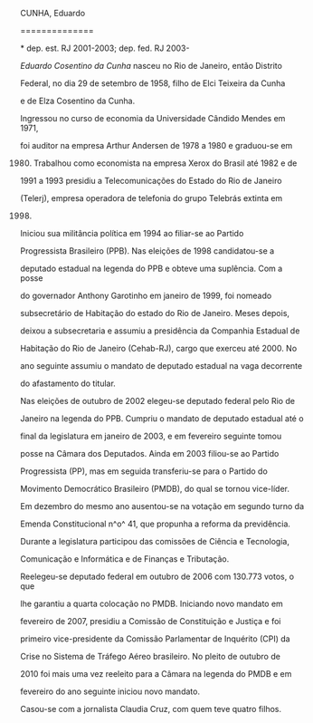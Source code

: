 CUNHA, Eduardo

==============



\* dep. est. RJ 2001-2003; dep. fed. RJ 2003-



*Eduardo Cosentino da Cunha* nasceu no Rio de Janeiro, então Distrito

Federal, no dia 29 de setembro de 1958, filho de Elci Teixeira da Cunha

e de Elza Cosentino da Cunha.



Ingressou no curso de economia da Universidade Cândido Mendes em 1971,

foi auditor na empresa Arthur Andersen de 1978 a 1980 e graduou-se em

1980. Trabalhou como economista na empresa Xerox do Brasil até 1982 e de

1991 a 1993 presidiu a Telecomunicações do Estado do Rio de Janeiro

(Telerj), empresa operadora de telefonia do grupo Telebrás extinta em

1998.



Iniciou sua militância política em 1994 ao filiar-se ao Partido

Progressista Brasileiro (PPB). Nas eleições de 1998 candidatou-se a

deputado estadual na legenda do PPB e obteve uma suplência. Com a posse

do governador Anthony Garotinho em janeiro de 1999, foi nomeado

subsecretário de Habitação do estado do Rio de Janeiro. Meses depois,

deixou a subsecretaria e assumiu a presidência da Companhia Estadual de

Habitação do Rio de Janeiro (Cehab-RJ), cargo que exerceu até 2000. No

ano seguinte assumiu o mandato de deputado estadual na vaga decorrente

do afastamento do titular.



Nas eleições de outubro de 2002 elegeu-se deputado federal pelo Rio de

Janeiro na legenda do PPB. Cumpriu o mandato de deputado estadual até o

final da legislatura em janeiro de 2003, e em fevereiro seguinte tomou

posse na Câmara dos Deputados. Ainda em 2003 filiou-se ao Partido

Progressista (PP), mas em seguida transferiu-se para o Partido do

Movimento Democrático Brasileiro (PMDB), do qual se tornou vice-líder.

Em dezembro do mesmo ano ausentou-se na votação em segundo turno da

Emenda Constitucional n^o^ 41, que propunha a reforma da previdência.

Durante a legislatura participou das comissões de Ciência e Tecnologia,

Comunicação e Informática e de Finanças e Tributação.



Reelegeu-se deputado federal em outubro de 2006 com 130.773 votos, o que

lhe garantiu a quarta colocação no PMDB. Iniciando novo mandato em

fevereiro de 2007, presidiu a Comissão de Constituição e Justiça e foi

primeiro vice-presidente da Comissão Parlamentar de Inquérito (CPI) da

Crise no Sistema de Tráfego Aéreo brasileiro. No pleito de outubro de

2010 foi mais uma vez reeleito para a Câmara na legenda do PMDB e em

fevereiro do ano seguinte iniciou novo mandato.



Casou-se com a jornalista Claudia Cruz, com quem teve quatro filhos.



